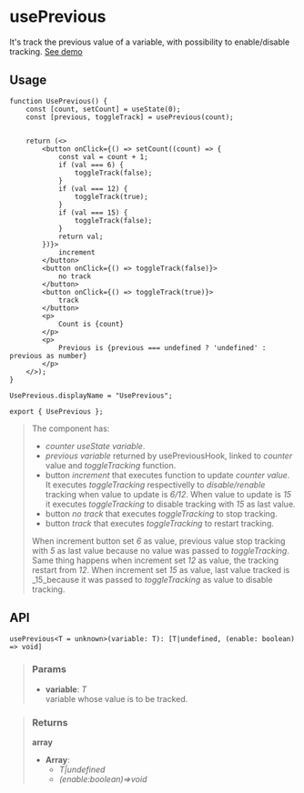 # usePrevious
It's track the previous value of a variable, with possibility to enable/disable tracking. [See demo](https://react-tools.ndria.dev/#/hooks/state/usePrevious)

## Usage

```tsx
function UsePrevious() {
    const [count, setCount] = useState(0);
    const [previous, toggleTrack] = usePrevious(count);


    return (<>
        <button onClick={() => setCount((count) => {
            const val = count + 1;
            if (val === 6) {
                toggleTrack(false);
            }
            if (val === 12) {
                toggleTrack(true);
            }
            if (val === 15) {
                toggleTrack(false);
            }
            return val;
        })}>
            increment
        </button>
        <button onClick={() => toggleTrack(false)}>
            no track
        </button>
        <button onClick={() => toggleTrack(true)}>
            track
        </button>
        <p>
            Count is {count}
        </p>
        <p>
            Previous is {previous === undefined ? 'undefined' : previous as number}
        </p>
    </>);
}

UsePrevious.displayName = "UsePrevious";

export { UsePrevious };
```

> The component has:
> - _counter useState variable_.
> - _previous variable_  returned by usePreviousHook, linked to _counter_ value and _toggleTracking_ function.
> - button _increment_ that executes function to update _counter value_. It executes _toggleTracking_ respectivelly to _disable/renable_ tracking when value to update is _6/12_. When value to update is _15_ it executes _toggleTracking_ to disable tracking with _15_ as last value.
> - button _no track_ that executes _toggleTracking_ to stop tracking.
> - button _track_ that executes _toggleTracking_ to restart tracking.
> 
> When increment button set _6_ as value, previous value stop tracking with _5_ as last value because no value was passed to _toggleTracking_. Same thing happens when increment set _12_ as value, the tracking restart from _12_. When increment set _15_ as value, last value tracked is _15_because it was passed to _toggleTracking_ as value to disable tracking.


## API

```tsx
usePrevious<T = unknown>(variable: T): [T|undefined, (enable: boolean) => void]
```


> ### Params
>
> - __variable__: _T_  
variable whose value is to be tracked.
>



> ### Returns
>
> __array__
> - __Array__:  
>     - _T|undefined_  
>     - _(enable:boolean)=>void_  
>